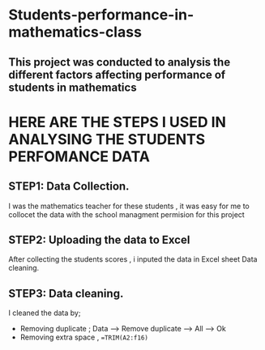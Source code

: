 # Students-performance-in-mathematics-class
## This project was conducted to analysis the different factors affecting performance of students in mathematics
# HERE ARE THE STEPS I USED IN ANALYSING THE STUDENTS PERFOMANCE DATA

## STEP1: Data Collection.
I was the mathematics teacher for these students , it was easy for me to collocet the data with the school managment permision for this project

## STEP2: Uploading the data to Excel
After collecting the students scores , i inputed the data in Excel sheet
Data cleaning.
## STEP3: Data cleaning. 
I cleaned the data by;
* Removing duplicate ; Data --> Remove duplicate --> All --> Ok
* Removing extra space , `=TRIM(A2:f16)`

